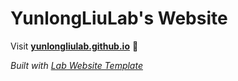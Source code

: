 
# YunlongLiuLab's Website

Visit **[yunlongliulab.github.io](https://yunlongliulab.github.io)** 🚀

_Built with [Lab Website Template](https://greene-lab.gitbook.io/lab-website-template-docs)_

